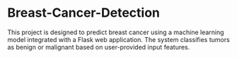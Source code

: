 # Breast-Cancer-Detection
This project is designed to predict breast cancer using a machine learning model integrated with a Flask web application. The system classifies tumors as benign or malignant based on user-provided input features.
